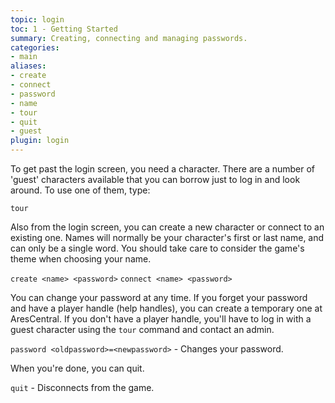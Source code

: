 ```yaml
---
topic: login
toc: 1 - Getting Started
summary: Creating, connecting and managing passwords.
categories:
- main
aliases:
- create
- connect
- password
- name
- tour
- quit
- guest
plugin: login
---
```

To get past the login screen, you need a character.  There are a number of 'guest' characters available that you can borrow just to log in and look around.  To use one of them, type:

`tour`

Also from the login screen, you can create a new character or connect to an existing one.  Names will normally be your character's first or last name, and can only be a single word.  You should take care to consider the game's theme when choosing your name.  

`create <name> <password>`
`connect <name> <password>`

You can change your password at any time.  If you forget your password and have a player handle (help handles), you can create a temporary one at AresCentral.  If you don't have a player handle, you'll have to log in with a guest character using the `tour` command and contact an admin.

`password <oldpassword>=<newpassword>` - Changes your password.

When you're done, you can quit.

`quit` - Disconnects from the game.  
